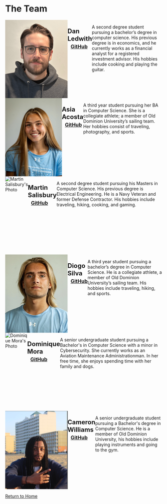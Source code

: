 # The Team
<div style="display: flex; align-items: flex-start;">
        <img src="images/dan_ledwith.png" alt="Dan Ledwith's Photo" style="width:200px;height:250px;"> 
<div style="display: flex; align-items: flex-start;">
        <p style="font-weight: bold; font-size: 20px; margin: 0;"> 
                <br />Dan Ledwith <a href="[https://github.com/aacos007](https://github.com/dledw001)" style="font-size: 16px; margin-left: 10px;">GitHub</a>
        </p>
        <p>A second degree student pursuing a bachelor’s degree in computer science. His previous degree is in 
        economics, and he currently works as a financial analyst for a registered investment advisor. His hobbies 
        include cooking and playing the guitar.
        </p>
    </div>
</div>


<div style="display: flex; align-items: flex-start;">
        <img src="images/asia_acosta.png" alt="Asia Acosta's Photo" style="width:200px;height:250px;"> 
<div style="display: flex; align-items: flex-start;">
        <p style="font-weight: bold; font-size: 20px; margin: 0;"> 
                <br />Asia Acosta <a href="https://github.com/aacos007" style="font-size: 16px; margin-left: 10px;">GitHub</a>
        </p>
        <p>A third year student pursuing her BA in  Computer Science. She is a collegiate athlete; a 
            member of Old Dominion University’s sailing  team. Her hobbies consist of traveling, photography, and sports.
        </p>
    </div>
</div>


<div style="display: flex; align-items: flex-start;">
    <img src="images/martin_salisbury.png" alt="Martin Salisbury's Photo" style="width:200px;height:250px;">
<div style="display: flex; align-items: flex-start;">
        <p style="font-weight: bold; font-size: 20px; margin: 0;">
           <br />Martin Salisbury <a href="https://github.com/Knulleffect" style="font-size: 16px; margin-left: 10px;">GitHub</a>
        </p>
        <p>A second degree student pursuing his Masters in Computer Science. His 
        previous degree is Electrical Engineering. He is a Navy Veteran and former 
        Defense Contractor. His hobbies include traveling, hiking, cooking, and gaming.
        </p>
    </div>
</div>

<!---Martin Salisbury - [github](https://github.com/Knulleffect) <br /> <br />-->

<div style="display: flex; align-items: flex-start;">
    <img src="images/diogo_silva.png" alt="Diogo Silva's Photo" style="width:200px;height:250px;">
<div style="display: flex; align-items: flex-start;">
        <p style="font-weight: bold; font-size: 20px; margin: 0;">
           <br />Diogo Silva <a href="https://github.com/dfern005" style="font-size: 16px; margin-left: 10px;">GitHub</a>
        </p>
        <p>A third year student pursuing a bachelor’s degree in Computer Science. 
        He is a collegiate athlete, a member of Old Dominion University’s sailing team. 
        His hobbies include traveling, hiking, and sports. 
        </p>
    </div>
</div>

<div style="display: flex; align-items: flex-start;">
    <img src="images/dominique_mora.png" alt="Dominique Mora's Photo" style="width:200px;height:250px;">
<div style="display: flex; align-items: flex-start;">
        <p style="font-weight: bold; font-size: 20px; margin: 0;">
           <br />Dominique Mora <a href="https://github.com/Dominique10" style="font-size: 16px; margin-left: 10px;">GitHub</a>
        </p>
        <p>A senior undergraduate student pursuing a Bachelor's in Computer Science with a 
           minor in Cybersecurity. She currently works as an Aviation Maintenance Administrationman. 
           In her free time, she enjoys spending time with her family and dogs.
        </p>
    </div>
</div>

<div style="display: flex; align-items: flex-start;">
    <img src="images/cameron_williams.png" alt="Cameron Williams Photo" style="width:200px;height:250px;">
<div style="display: flex; align-items: flex-start;">
        <p style="font-weight: bold; font-size: 20px; margin: 0;">
           <br />Cameron Williams <a href="https://github.com/cwill104" style="font-size: 16px; margin-left: 10px;">GitHub</a>
        </p>
        <p>A senior undergraduate student pursuing a Bachelor's degree in Computer Science. 
           He is a member of Old Dominion University, his hobbies include playing instruments and 
           going to the gym.
        </p>
    </div>
</div>

<p><a href="https://dledw001.github.io/BabyBites/">Return to Home</a></p>
